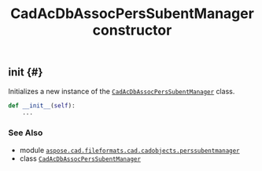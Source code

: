 ﻿---
title: CadAcDbAssocPersSubentManager constructor
second_title: Aspose.CAD for Python via .NET API References
description: 
type: docs
weight: 10
url: /aspose.cad.fileformats.cad.cadobjects.perssubentmanager/cadacdbassocperssubentmanager/__init__/
is_root: false
---

## __init__ {#}

Initializes a new instance of the [`CadAcDbAssocPersSubentManager`](/cad/python-net/aspose.cad.fileformats.cad.cadobjects.perssubentmanager/cadacdbassocperssubentmanager) class.



```python
def __init__(self):
    ...
```





### See Also
* module [`aspose.cad.fileformats.cad.cadobjects.perssubentmanager`](../../)
* class [`CadAcDbAssocPersSubentManager`](/cad/python-net/aspose.cad.fileformats.cad.cadobjects.perssubentmanager/cadacdbassocperssubentmanager)
